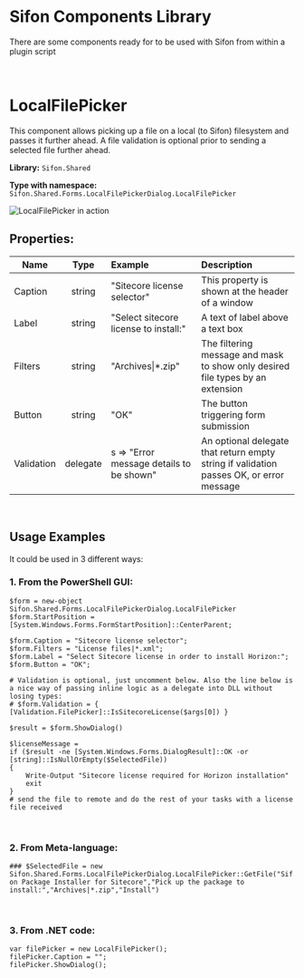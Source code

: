 # Sifon Components Library

There are some components ready for to be used with Sifon from within a plugin script

<br/>

# LocalFilePicker

This component allows picking up a file on a local (to Sifon) filesystem and passes it further ahead. A file validation is optional prior to sending a selected file further ahead.


**Library:** `Sifon.Shared`

**Type with namespace:** `Sifon.Shared.Forms.LocalFilePickerDialog.LocalFilePicker`

![LocalFilePicker in action](https://raw.githubusercontent.com/wiki/MartinMiles/Sifon/img/Library/LocalFilePicker.png "LocalFilePicker in action")

## Properties:

| Name     |     Type   |  Example | Description |
|-----------|:-------------:|:-------|:------|
| Caption   |  string | "Sitecore license selector" | This property is shown at the header of a window |
| Label     |    string   |   "Select sitecore license to install:" |  A text of label above a text box |
| Filters | string | "Archives\|*.zip" |  The filtering message and mask to show only desired file types by an extension   |
| Button | string | "OK" | The button triggering form submission |
| Validation | delegate |   s => "Error message details to be shown" | An optional delegate that return empty string if validation passes OK, or error message |


<br/>

## Usage Examples

It could be used in 3 different ways:

### **1. From the PowerShell GUI:**
```
$form = new-object Sifon.Shared.Forms.LocalFilePickerDialog.LocalFilePicker
$form.StartPosition = [System.Windows.Forms.FormStartPosition]::CenterParent;

$form.Caption = "Sitecore license selector";
$form.Filters = "License files|*.xml";
$form.Label = "Select Sitecore license in order to install Horizon:";
$form.Button = "OK";

# Validation is optional, just uncomment below. Also the line below is a nice way of passing inline logic as a delegate into DLL without losing types:
# $form.Validation = { [Validation.FilePicker]::IsSitecoreLicense($args[0]) }

$result = $form.ShowDialog()

$licenseMessage = 
if ($result -ne [System.Windows.Forms.DialogResult]::OK -or [string]::IsNullOrEmpty($SelectedFile))
{
    Write-Output "Sitecore license required for Horizon installation"
    exit
}
# send the file to remote and do the rest of your tasks with a license file received
```

<br/>

### **2. From Meta-language:**

`### $SelectedFile = new Sifon.Shared.Forms.LocalFilePickerDialog.LocalFilePicker::GetFile("Sifon Package Installer for Sitecore","Pick up the package to install:","Archives|*.zip","Install")`

<br/>

### **3. From .NET code:**

```
var filePicker = new LocalFilePicker();
filePicker.Caption = "";
filePicker.ShowDialog();
```


